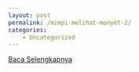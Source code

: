 ```yaml
---
layout: post
permalink: /mimpi-melihat-monyet-2/
categories:
    - Uncategorized
---
```


[Baca Selengkapnya](/10)